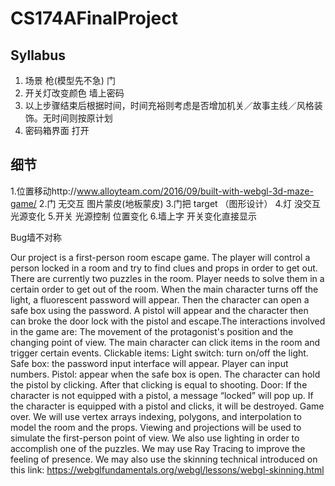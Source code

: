 # CS174AFinalProject

## Syllabus
1. 场景 枪(模型先不急) 门
2. 开关灯改变颜色 墙上密码
3. 以上步骤结束后根据时间，时间充裕则考虑是否增加机关／故事主线／风格装饰。无时间则按原计划
4. 密码箱界面 打开

## 细节
1.位置移动http://www.alloyteam.com/2016/09/built-with-webgl-3d-maze-game/
2.门 无交互 图片蒙皮(地板蒙皮)
3.门把 target （图形设计）
4.灯 没交互 光源变化 
5.开关 光源控制 位置变化
6.墙上字 开关变化直接显示

Bug墙不对称


Our project is a first-person room escape game. The player will control a person locked in a room and try to find clues and props in order to get out. 
There are currently two puzzles in the room. Player needs to solve them in a certain order to get out of the room. When the main character turns off the light, a fluorescent password will appear. Then the character can open a safe box using the password. A pistol will appear and the character then can broke the door lock with the pistol and escape.The interactions involved in the game are: 
The movement of the protagonist's position and the changing point of view. 
The main character can click items in the room and trigger certain events.
Clickable items:
Light switch: turn on/off the light.
Safe box: the password input interface will appear. Player can input numbers.
Pistol: appear when the safe box is open. The character can hold the pistol by clicking. After that clicking is equal to shooting.
Door: If the character is not equipped with a pistol, a message “locked” will pop up. If the character is equipped with a pistol and clicks, it will be destroyed. Game over.
We will use vertex arrays indexing, polygons, and interpolation to model the room and the props. Viewing and projections will be used to simulate the first-person point of view. We also use lighting in order to accomplish one of the puzzles. We may use Ray Tracing to improve the feeling of presence.
We may also use the skinning technical introduced on this link:
https://webglfundamentals.org/webgl/lessons/webgl-skinning.html

